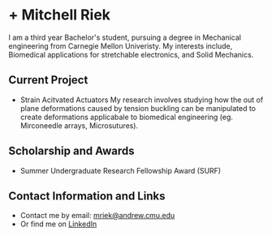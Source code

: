 # + Mitchell Riek 

I am a third year Bachelor's student, pursuing a degree in Mechanical engineering from Carnegie Mellon Univeristy. My interests include, Biomedical applications for stretchable electronics, and Solid Mechanics.

## Current Project

- Strain Acitvated Actuators
My research involves studying how the out of plane deformations caused by tension buckling can be manipulated to create deformations applicabale to biomedical engineering (eg. Mirconeedle arrays, Microsutures).

## Scholarship and Awards

- Summer Undergraduate Research Fellowship Award (SURF)

## Contact Information and Links

- Contact me by email: mriek@andrew.cmu.edu
- Or find me on [LinkedIn][1]

[1]:http://www.linkedin.com/in/mitchell-riek



